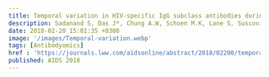 ```yaml
---
title: Temporal variation in HIV-specific IgG subclass antibodies during acute infection differentiates spontaneous 4 controllers from chronic progressors
description: Sadanand S, Das J*, Chung A.W, Schoen M.K, Lane S, Suscovich T.J, Streeck H, Smith D.M, Little S.J, Lauffenburger D.A, Richman D.D, Alter G
date: 2018-02-20 15:01:35 +0300
image: '/images/Temporal-variation.webp'
tags: [Antibodyomics]
href : 'https://journals.lww.com/aidsonline/abstract/2018/02200/temporal_variation_in_hiv_specific_igg_subclass.4.aspx'
published: AIDS 2018 
---
```

